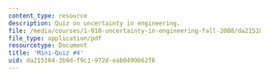```yaml
---
content_type: resource
description: Quiz on uncertainty in engineering.
file: /media/courses/1-010-uncertainty-in-engineering-fall-2008/da2151843b9df9c1972deab0499662f6_mini_quiz_4.pdf
file_type: application/pdf
resourcetype: Document
title: 'Mini-Quiz #4'
uid: da215184-3b9d-f9c1-972d-eab0499662f6
---
```

